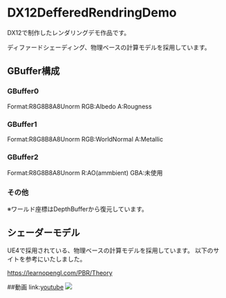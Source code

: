 # DX12DefferedRendringDemo
DX12で制作したレンダリングデモ作品です。

ディファードシェーディング、物理ベースの計算モデルを採用しています。

## GBuffer構成
### GBuffer0
Format:R8G8B8A8Unorm
RGB:Albedo
A:Rougness

### GBuffer1
Format:R8G8B8A8Unorm
RGB:WorldNormal
A:Metallic

### GBuffer2
Format:R8G8B8A8Unorm
R:AO(ammbient)
GBA:未使用

### その他
※ワールド座標はDepthBufferから復元しています。

## シェーダーモデル
UE4で採用されている、物理ベースの計算モデルを採用しています。
以下のサイトを参考にいたしました。

https://learnopengl.com/PBR/Theory

##動画
link:[youtube](https://youtu.be/jouK1hIypUA)
[![](https://img.youtube.com/vi/jouK1hIypUA/0.jpg)](https://www.youtube.com/watch?v=jouK1hIypUA)

